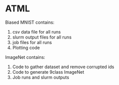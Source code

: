 # ATML
Biased MNIST contains:

1) csv data file for all runs
2) slurm output files for all runs
3) job files for all runs
4) Plotting code 

ImageNet contains:

1) Code to gather dataset and remove corrupted ids
2) Code to generate 9class ImageNet
3) Job runs and slurm outputs
